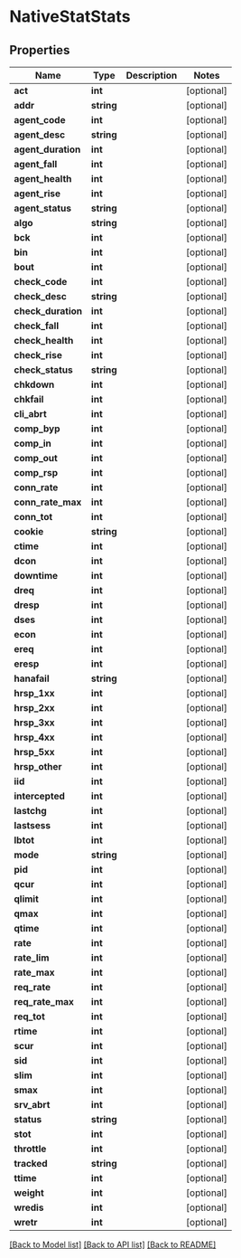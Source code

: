 # NativeStatStats

## Properties
Name | Type | Description | Notes
------------ | ------------- | ------------- | -------------
**act** | **int** |  | [optional] 
**addr** | **string** |  | [optional] 
**agent_code** | **int** |  | [optional] 
**agent_desc** | **string** |  | [optional] 
**agent_duration** | **int** |  | [optional] 
**agent_fall** | **int** |  | [optional] 
**agent_health** | **int** |  | [optional] 
**agent_rise** | **int** |  | [optional] 
**agent_status** | **string** |  | [optional] 
**algo** | **string** |  | [optional] 
**bck** | **int** |  | [optional] 
**bin** | **int** |  | [optional] 
**bout** | **int** |  | [optional] 
**check_code** | **int** |  | [optional] 
**check_desc** | **string** |  | [optional] 
**check_duration** | **int** |  | [optional] 
**check_fall** | **int** |  | [optional] 
**check_health** | **int** |  | [optional] 
**check_rise** | **int** |  | [optional] 
**check_status** | **string** |  | [optional] 
**chkdown** | **int** |  | [optional] 
**chkfail** | **int** |  | [optional] 
**cli_abrt** | **int** |  | [optional] 
**comp_byp** | **int** |  | [optional] 
**comp_in** | **int** |  | [optional] 
**comp_out** | **int** |  | [optional] 
**comp_rsp** | **int** |  | [optional] 
**conn_rate** | **int** |  | [optional] 
**conn_rate_max** | **int** |  | [optional] 
**conn_tot** | **int** |  | [optional] 
**cookie** | **string** |  | [optional] 
**ctime** | **int** |  | [optional] 
**dcon** | **int** |  | [optional] 
**downtime** | **int** |  | [optional] 
**dreq** | **int** |  | [optional] 
**dresp** | **int** |  | [optional] 
**dses** | **int** |  | [optional] 
**econ** | **int** |  | [optional] 
**ereq** | **int** |  | [optional] 
**eresp** | **int** |  | [optional] 
**hanafail** | **string** |  | [optional] 
**hrsp_1xx** | **int** |  | [optional] 
**hrsp_2xx** | **int** |  | [optional] 
**hrsp_3xx** | **int** |  | [optional] 
**hrsp_4xx** | **int** |  | [optional] 
**hrsp_5xx** | **int** |  | [optional] 
**hrsp_other** | **int** |  | [optional] 
**iid** | **int** |  | [optional] 
**intercepted** | **int** |  | [optional] 
**lastchg** | **int** |  | [optional] 
**lastsess** | **int** |  | [optional] 
**lbtot** | **int** |  | [optional] 
**mode** | **string** |  | [optional] 
**pid** | **int** |  | [optional] 
**qcur** | **int** |  | [optional] 
**qlimit** | **int** |  | [optional] 
**qmax** | **int** |  | [optional] 
**qtime** | **int** |  | [optional] 
**rate** | **int** |  | [optional] 
**rate_lim** | **int** |  | [optional] 
**rate_max** | **int** |  | [optional] 
**req_rate** | **int** |  | [optional] 
**req_rate_max** | **int** |  | [optional] 
**req_tot** | **int** |  | [optional] 
**rtime** | **int** |  | [optional] 
**scur** | **int** |  | [optional] 
**sid** | **int** |  | [optional] 
**slim** | **int** |  | [optional] 
**smax** | **int** |  | [optional] 
**srv_abrt** | **int** |  | [optional] 
**status** | **string** |  | [optional] 
**stot** | **int** |  | [optional] 
**throttle** | **int** |  | [optional] 
**tracked** | **string** |  | [optional] 
**ttime** | **int** |  | [optional] 
**weight** | **int** |  | [optional] 
**wredis** | **int** |  | [optional] 
**wretr** | **int** |  | [optional] 

[[Back to Model list]](../../README.md#documentation-for-models) [[Back to API list]](../../README.md#documentation-for-api-endpoints) [[Back to README]](../../README.md)

